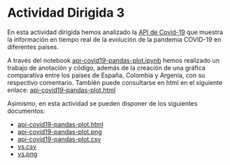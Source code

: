 # Actividad Dirigida 3
En esta actividad dirigida hemos analizado la [API de Covid-19](https://covid19api.com/#subscribe "API Covid") que muestra la información en tiempo real de la evolución de la pandemia COVID-19 en diferentes países.

A través del notebook [api-covid19-pandas-plot.ipynb](api-covid19-pandas-plot.ipynb "notebook ad3") hemos realizado un trabajo de anotación y código, además de la creación de una gráfica comparativa entre los países de España, Colombia y Argenia, con su respectivo comentario. También puede consultarse en html en el siguiente enlace: [api-covid19-pandas-plot.html](https://nebrijas.github.io/periodismodedatos-agarrotes/api-covid19-pandas-plot.html "notebook ad3")

Asimismo, en esta actividad se pueden disponer de los siguientes documentos:
- [api-covid19-pandas-plot.html](https://nebrijas.github.io/periodismodedatos-agarrotes/api-covid19-pandas-plot.html)
- [api-covid19-pandas-plot.png](api-covid19-pandas-plot.png)
- [api-covid19-pandas-plot.csv](api-covid19-pandas-plot.csv)
- [vs.csv](vs.csv)
- [vs.png](vs.png)
